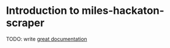 # Introduction to miles-hackaton-scraper

TODO: write [great documentation](http://jacobian.org/writing/great-documentation/what-to-write/)

